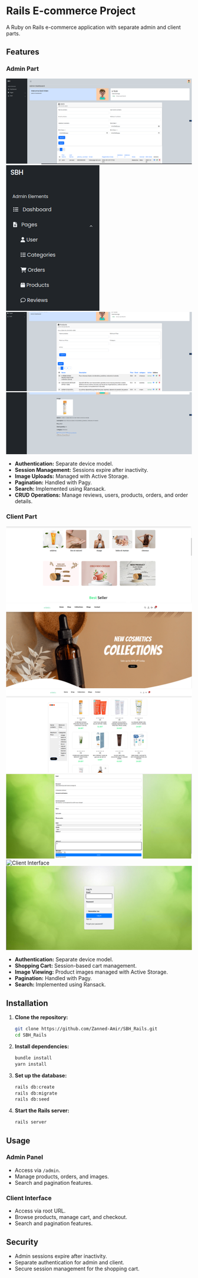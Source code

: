 # Rails E-commerce Project

A Ruby on Rails e-commerce application with separate admin and client parts.

## Features

### Admin Part

![Admin Interface](admin1.png)
![Admin Interface](admin4.png)
![Admin Interface](admin2.png)
![Admin Interface](admin3.png)


- **Authentication:** Separate device model.
- **Session Management:** Sessions expire after inactivity.
- **Image Uploads:** Managed with Active Storage.
- **Pagination:** Handled with Pagy.
- **Search:** Implemented using Ransack.
- **CRUD Operations:** Manage reviews, users, products, orders, and order details.

### Client Part
![Client Interface](client.png)
![Client Interface](client1.png)
![Client Interface](client2.png)
![Client Interface](client4.png)
![Client Interface](client5.png)
![Client Interface](client6.png)

- **Authentication:** Separate device model.
- **Shopping Cart:** Session-based cart management.
- **Image Viewing:** Product images managed with Active Storage.
- **Pagination:** Handled with Pagy.
- **Search:** Implemented using Ransack.

## Installation

1. **Clone the repository:**
    ```sh
    git clone https://github.com/Zanned-Amir/SBH_Rails.git
    cd SBH_Rails
    ```

2. **Install dependencies:**
    ```sh
    bundle install
    yarn install
    ```

3. **Set up the database:**
    ```sh
    rails db:create
    rails db:migrate
    rails db:seed
    ```

4. **Start the Rails server:**
    ```sh
    rails server
    ```

## Usage

### Admin Panel


- Access via `/admin`.
- Manage products, orders, and images.
- Search and pagination features.

### Client Interface


- Access via root URL.
- Browse products, manage cart, and checkout.
- Search and pagination features.

## Security


- Admin sessions expire after inactivity.
- Separate authentication for admin and client.
- Secure session management for the shopping cart.



